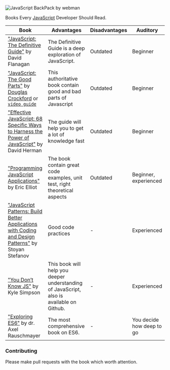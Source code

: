 ![JavaScript BackPack by webman](/img/github-js.jpg?raw=true)

Books Every [JavaScript](https://auth0.com/blog/a-brief-history-of-javascript/) Developer Should Read.

|Book|Advantages|Disadvantages|Auditory|
|-------------------------|-----------|-----------|---------|
|["JavaScript: The Definitive Guide"](http://shop.oreilly.com/product/9780596805531.do) by David Flanagan|The Definitive Guide is a deep exploration of JavaScript.|Outdated|Beginner|
|["JavaScript: The Good Parts"](http://shop.oreilly.com/product/9780596517748.do) by [Douglas Crockford](https://en.wikipedia.org/wiki/Douglas_Crockford) or [`video guide`](https://app.pluralsight.com/player?author=douglas-crockford&name=javascript-good-parts-m3&mode=live&clip=2&course=javascript-good-parts)|This authoritative book contain good and bad parts of Javascript|Outdated|Beginner|
|["Effective JavaScript: 68 Specific Ways to Harness the Power of JavaScript"](http://shop.oreilly.com/product/9780596517748.do) by David Herman|The guide will help you to get a lot of knowledge fast|Outdated|Beginner|
|["Programming JavaScript Applications"](http://shop.oreilly.com/product/9780596517748.do) by Eric Elliot|The book contain great code examples, unit test, right theoretical aspects|Outdated|Beginner, experienced|
|["JavaScript Patterns: Build Better Applications with Coding and Design Patterns"](http://shop.oreilly.com/product/9780596806767.do) by Stoyan Stefanov|Good code practices|-|Experienced|
|["You Don’t Know JS"](https://github.com/getify/You-Dont-Know-JS) by Kyle Simpson| This book will help you deeper understanding of JavaScript, also is available on Github.|-|Experienced|
|["Exploring ES6"](http://exploringjs.com/es6/index.html) by dr. Axel Rauschmayer| The most comprehensive book on ES6.|-|You decide how deep to go|

### Contributing
Please make pull requests with the book which worth attention.
